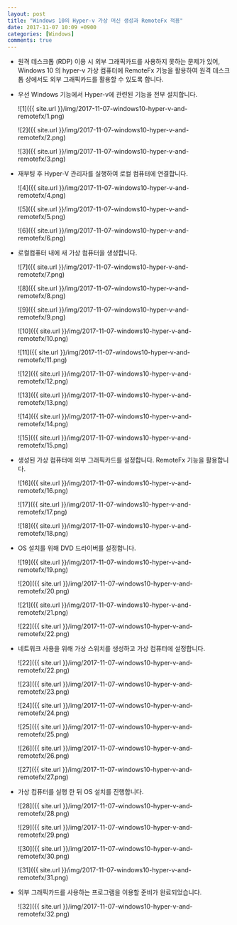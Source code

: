 ```yaml
---
layout: post
title: "Windows 10의 Hyper-v 가상 머신 생성과 RemoteFx 적용"
date: 2017-11-07 10:09 +0900
categories: [Windows]
comments: true
---
```


* 원격 데스크톱 (RDP) 이용 시 외부 그래픽카드를 사용하지 못하는 문제가 있어, Windows 10 의 hyper-v 가상 컴퓨터에 RemoteFx 기능을 활용하여 원격 데스크톱 상에서도 외부 그래픽카드를 활용할 수 있도록 합니다.

* 우선 Windows 기능에서 Hyper-v에 관련된 기능을 전부 설치합니다.

  ![1]({{ site.url }}/img/2017-11-07-windows10-hyper-v-and-remotefx/1.png)

  ![2]({{ site.url }}/img/2017-11-07-windows10-hyper-v-and-remotefx/2.png)

  ![3]({{ site.url }}/img/2017-11-07-windows10-hyper-v-and-remotefx/3.png)

* 재부팅 후 Hyper-V 관리자를 실행하여 로컬 컴퓨터에 연결합니다.

  ![4]({{ site.url }}/img/2017-11-07-windows10-hyper-v-and-remotefx/4.png)

  ![5]({{ site.url }}/img/2017-11-07-windows10-hyper-v-and-remotefx/5.png)

  ![6]({{ site.url }}/img/2017-11-07-windows10-hyper-v-and-remotefx/6.png)

* 로컬컴퓨터 내에 새 가상 컴퓨터을 생성합니다.

  ![7]({{ site.url }}/img/2017-11-07-windows10-hyper-v-and-remotefx/7.png)

  ![8]({{ site.url }}/img/2017-11-07-windows10-hyper-v-and-remotefx/8.png)

  ![9]({{ site.url }}/img/2017-11-07-windows10-hyper-v-and-remotefx/9.png)

  ![10]({{ site.url }}/img/2017-11-07-windows10-hyper-v-and-remotefx/10.png)

  ![11]({{ site.url }}/img/2017-11-07-windows10-hyper-v-and-remotefx/11.png)

  ![12]({{ site.url }}/img/2017-11-07-windows10-hyper-v-and-remotefx/12.png)

  ![13]({{ site.url }}/img/2017-11-07-windows10-hyper-v-and-remotefx/13.png)

  ![14]({{ site.url }}/img/2017-11-07-windows10-hyper-v-and-remotefx/14.png)

  ![15]({{ site.url }}/img/2017-11-07-windows10-hyper-v-and-remotefx/15.png)

* 생성된 가상 컴퓨터에 외부 그래픽카드를 설정합니다. RemoteFx 기능을 활용합니다.

  ![16]({{ site.url }}/img/2017-11-07-windows10-hyper-v-and-remotefx/16.png)

  ![17]({{ site.url }}/img/2017-11-07-windows10-hyper-v-and-remotefx/17.png)

  ![18]({{ site.url }}/img/2017-11-07-windows10-hyper-v-and-remotefx/18.png)

* OS 설치를 위해 DVD 드라이버를 설정합니다.

  ![19]({{ site.url }}/img/2017-11-07-windows10-hyper-v-and-remotefx/19.png)

  ![20]({{ site.url }}/img/2017-11-07-windows10-hyper-v-and-remotefx/20.png)

  ![21]({{ site.url }}/img/2017-11-07-windows10-hyper-v-and-remotefx/21.png)

  ![22]({{ site.url }}/img/2017-11-07-windows10-hyper-v-and-remotefx/22.png)

* 네트워크 사용을 위해 가상 스위치를 생성하고 가상 컴퓨터에 설정합니다.

  ![22]({{ site.url }}/img/2017-11-07-windows10-hyper-v-and-remotefx/22.png)

  ![23]({{ site.url }}/img/2017-11-07-windows10-hyper-v-and-remotefx/23.png)

  ![24]({{ site.url }}/img/2017-11-07-windows10-hyper-v-and-remotefx/24.png)

  ![25]({{ site.url }}/img/2017-11-07-windows10-hyper-v-and-remotefx/25.png)

  ![26]({{ site.url }}/img/2017-11-07-windows10-hyper-v-and-remotefx/26.png)

  ![27]({{ site.url }}/img/2017-11-07-windows10-hyper-v-and-remotefx/27.png)

* 가상 컴퓨터를 실행 한 뒤 OS 설치를 진행합니다.

  ![28]({{ site.url }}/img/2017-11-07-windows10-hyper-v-and-remotefx/28.png)

  ![29]({{ site.url }}/img/2017-11-07-windows10-hyper-v-and-remotefx/29.png)

  ![30]({{ site.url }}/img/2017-11-07-windows10-hyper-v-and-remotefx/30.png)

  ![31]({{ site.url }}/img/2017-11-07-windows10-hyper-v-and-remotefx/31.png)

* 외부 그래픽카드를 사용하는 프로그램을 이용할 준비가 완료되었습니다.

  ![32]({{ site.url }}/img/2017-11-07-windows10-hyper-v-and-remotefx/32.png)